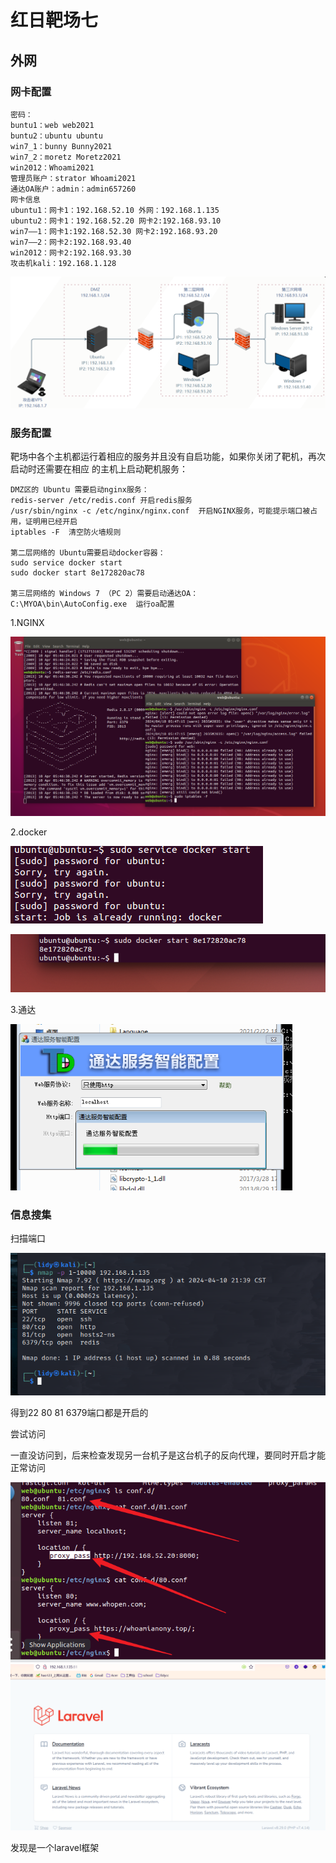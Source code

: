 # 红日靶场七

## 外网

### 网卡配置

```
密码：
buntu1：web web2021
buntu2：ubuntu ubuntu
win7_1：bunny Bunny2021
win7_2：moretz Moretz2021
win2012：Whoami2021
管理员账户：strator Whoami2021
通达OA账户：admin：admin657260
网卡信息
ubuntu1：网卡1：192.168.52.10 外网：192.168.1.135
ubuntu2：网卡1：192.168.52.20 网卡2:192.168.93.10
win7——1：网卡1:192.168.52.30 网卡2:192.168.93.20
win7——2：网卡2:192.168.93.40
win2012：网卡2:192.168.93.30
攻击机kali：192.168.1.128
```

<img src="image/image-20240410204005711.png" alt="image-20240410204005711" style="zoom:80%;" />

### 服务配置 

靶场中各个主机都运行着相应的服务并且没有自启功能，如果你关闭了靶机，再次启动时还需要在相应 的主机上启动靶机服务： 

```
DMZ区的 Ubuntu 需要启动nginx服务： 
redis-server /etc/redis.conf 开启redis服务
/usr/sbin/nginx -c /etc/nginx/nginx.conf  开启NGINX服务，可能提示端口被占用，证明用已经开启
iptables -F  清空防火墙规则

第二层网络的 Ubuntu需要启动docker容器： 
sudo service docker start 
sudo docker start 8e172820ac78 

第三层网络的 Windows 7 （PC 2）需要启动通达OA： 
C:\MYOA\bin\AutoConfig.exe  运行oa配置
```

1.NGINX

<img src="image/image-20240410204904646.png" alt="image-20240410204904646" style="zoom: 67%;" />

2.docker

![image-20240410205354050](image/image-20240410205354050.png)

<img src="image/image-20240410205357196.png" alt="image-20240410205357196" style="zoom:80%;" />

3.通达

<img src="image/image-20240410212223438.png" alt="image-20240410212223438" style="zoom:80%;" />

### 信息搜集

扫描端口

<img src="image/image-20240410213931618.png" alt="image-20240410213931618" style="zoom:80%;" />

得到22 80 81 6379端口都是开启的

尝试访问

一直没访问到，后来检查发现另一台机子是这台机子的反向代理，要同时开启才能正常访问

<img src="image/image-20240410220858956.png" alt="image-20240410220858956" style="zoom:80%;" />

<img src="image/image-20240410220913776.png" alt="image-20240410220913776" style="zoom: 67%;" />

发现是一个laravel框架

